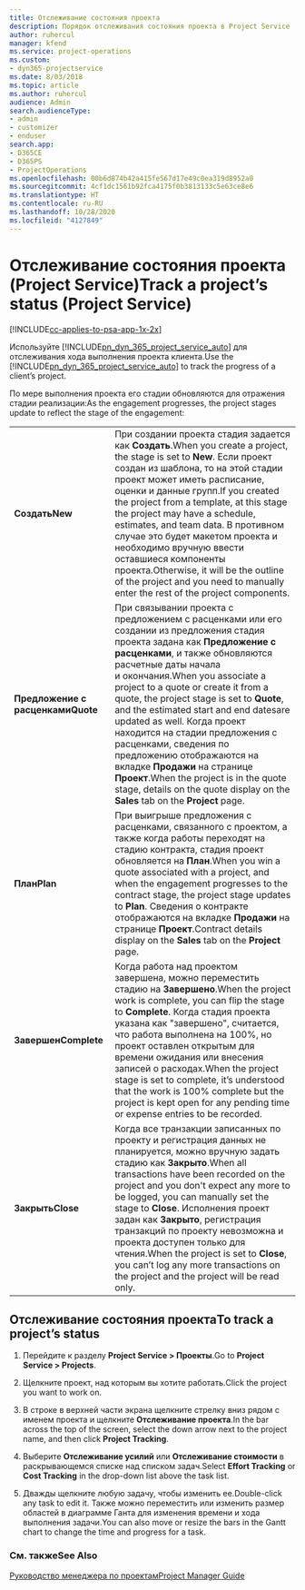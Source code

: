 ```yaml
---
title: Отслеживание состояния проекта
description: Порядок отслеживания состояния проекта в Project Service
author: ruhercul
manager: kfend
ms.service: project-operations
ms.custom:
- dyn365-projectservice
ms.date: 8/03/2018
ms.topic: article
ms.author: ruhercul
audience: Admin
search.audienceType:
- admin
- customizer
- enduser
search.app:
- D365CE
- D365PS
- ProjectOperations
ms.openlocfilehash: 00b6d874b42a415fe567d17e49c0ea319d8952a0
ms.sourcegitcommit: 4cf1dc1561b92fca4175f0b3813133c5e63ce8e6
ms.translationtype: HT
ms.contentlocale: ru-RU
ms.lasthandoff: 10/28/2020
ms.locfileid: "4127849"
---
```

# <a name="track-a-projects-status-project-service"></a><span data-ttu-id="9b3cc-103">Отслеживание состояния проекта (Project Service)</span><span class="sxs-lookup"><span data-stu-id="9b3cc-103">Track a project’s status (Project Service)</span></span>

[!INCLUDE[cc-applies-to-psa-app-1x-2x](../includes/cc-applies-to-psa-app-1x-2x.md)]

<span data-ttu-id="9b3cc-104">Используйте [!INCLUDE[pn_dyn_365_project_service_auto](../includes/pn-dyn-365-project-service-auto.md)] для отслеживания хода выполнения проекта клиента.</span><span class="sxs-lookup"><span data-stu-id="9b3cc-104">Use the [!INCLUDE[pn_dyn_365_project_service_auto](../includes/pn-dyn-365-project-service-auto.md)] to track the progress of a client’s project.</span></span>  

<span data-ttu-id="9b3cc-105">По мере выполнения проекта его стадии обновляются для отражения стадии реализации:</span><span class="sxs-lookup"><span data-stu-id="9b3cc-105">As the engagement progresses, the project stages update to reflect the stage of the engagement:</span></span>  


|              |                                                                                                                                                                                                                                                                                                  |
|--------------|--------------------------------------------------------------------------------------------------------------------------------------------------------------------------------------------------------------------------------------------------------------------------------------------------|
|   <span data-ttu-id="9b3cc-106">**Создать**</span><span class="sxs-lookup"><span data-stu-id="9b3cc-106">**New**</span></span>    | <span data-ttu-id="9b3cc-107">При создании проекта стадия задается как **Создать**.</span><span class="sxs-lookup"><span data-stu-id="9b3cc-107">When you create a project, the stage is set to **New**.</span></span> <span data-ttu-id="9b3cc-108">Если проект создан из шаблона, то на этой стадии проект может иметь расписание, оценки и данные групп.</span><span class="sxs-lookup"><span data-stu-id="9b3cc-108">If you created the project from a template, at this stage the project may have a schedule, estimates, and team data.</span></span> <span data-ttu-id="9b3cc-109">В противном случае это будет макетом проекта и необходимо вручную ввести оставшиеся компоненты проекта.</span><span class="sxs-lookup"><span data-stu-id="9b3cc-109">Otherwise, it will be the outline of the project and you need to manually enter the rest of the project components.</span></span> |
|  <span data-ttu-id="9b3cc-110">**Предложение с расценками**</span><span class="sxs-lookup"><span data-stu-id="9b3cc-110">**Quote**</span></span>   |      <span data-ttu-id="9b3cc-111">При связывании проекта с предложением с расценками или его создании из предложения стадия проекта задана как **Предложение с расценками**, и также обновляются расчетные даты начала и окончания.</span><span class="sxs-lookup"><span data-stu-id="9b3cc-111">When you associate a project to a quote or create it from a quote, the project stage is set to **Quote**, and the estimated start and end datesare updated as well.</span></span> <span data-ttu-id="9b3cc-112">Когда проект находится на стадии предложения с расценками, сведения по предложению отображаются на вкладке **Продажи** на странице **Проект**.</span><span class="sxs-lookup"><span data-stu-id="9b3cc-112">When the project is in the quote stage, details on the quote display on the **Sales** tab on the **Project** page.</span></span>      |
|   <span data-ttu-id="9b3cc-113">**План**</span><span class="sxs-lookup"><span data-stu-id="9b3cc-113">**Plan**</span></span>   |                                     <span data-ttu-id="9b3cc-114">При выигрыше предложения с расценками, связанного с проектом, а также когда работы переходят на стадию контракта, стадия проект обновляется на **План**.</span><span class="sxs-lookup"><span data-stu-id="9b3cc-114">When you win a quote associated with a project, and when the engagement progresses to the contract stage, the project stage updates to **Plan**.</span></span> <span data-ttu-id="9b3cc-115">Сведения о контракте отображаются на вкладке **Продажи** на странице **Проект**.</span><span class="sxs-lookup"><span data-stu-id="9b3cc-115">Contract details display on the **Sales** tab on the **Project** page.</span></span>                                      |
| <span data-ttu-id="9b3cc-116">**Завершен**</span><span class="sxs-lookup"><span data-stu-id="9b3cc-116">**Complete**</span></span> |                    <span data-ttu-id="9b3cc-117">Когда работа над проектом завершена, можно переместить стадию на **Завершено**.</span><span class="sxs-lookup"><span data-stu-id="9b3cc-117">When the project work is complete, you can flip the stage to **Complete**.</span></span> <span data-ttu-id="9b3cc-118">Когда стадия проекта указана как "завершено", считается, что работа выполнена на 100%, но проект оставлен открытым для времени ожидания или внесения записей о расходах.</span><span class="sxs-lookup"><span data-stu-id="9b3cc-118">When the project stage is set to complete, it’s understood that the work is 100% complete but the project is kept open for any pending time or expense entries to be recorded.</span></span>                     |
|  <span data-ttu-id="9b3cc-119">**Закрыть**</span><span class="sxs-lookup"><span data-stu-id="9b3cc-119">**Close**</span></span>   |           <span data-ttu-id="9b3cc-120">Когда все транзакции записанных по проекту и регистрация данных не планируется, можно вручную задать стадию как **Закрыто**.</span><span class="sxs-lookup"><span data-stu-id="9b3cc-120">When all transactions have been recorded on the project and you don't expect any more to be logged, you can manually set the stage to **Close**.</span></span> <span data-ttu-id="9b3cc-121">Исполнения проект задан как **Закрыто**, регистрация транзакций по проекту невозможна и проекта доступен только для чтения.</span><span class="sxs-lookup"><span data-stu-id="9b3cc-121">When the project is set to **Close**, you can’t log any more transactions on the project and the project will be read only.</span></span>           |

## <a name="to-track-a-projects-status"></a><span data-ttu-id="9b3cc-122">Отслеживание состояния проекта</span><span class="sxs-lookup"><span data-stu-id="9b3cc-122">To track a project’s status</span></span>  

1.  <span data-ttu-id="9b3cc-123">Перейдите к разделу **Project Service > Проекты**.</span><span class="sxs-lookup"><span data-stu-id="9b3cc-123">Go to **Project Service > Projects**.</span></span>  

2.  <span data-ttu-id="9b3cc-124">Щелкните проект, над которым вы хотите работать.</span><span class="sxs-lookup"><span data-stu-id="9b3cc-124">Click the project you want to work on.</span></span>  

3.  <span data-ttu-id="9b3cc-125">В строке в верхней части экрана щелкните стрелку вниз рядом с именем проекта и щелкните **Отслеживание проекта**.</span><span class="sxs-lookup"><span data-stu-id="9b3cc-125">In the bar across the top of the screen, select the down arrow next to the project name, and then click **Project Tracking**.</span></span>  

4.  <span data-ttu-id="9b3cc-126">Выберите **Отслеживание усилий** или **Отслеживание стоимости** в раскрывающемся списке над списком задач.</span><span class="sxs-lookup"><span data-stu-id="9b3cc-126">Select **Effort Tracking** or **Cost Tracking** in the drop-down list above the task list.</span></span>  

5.  <span data-ttu-id="9b3cc-127">Дважды щелкните любую задачу, чтобы изменить ее.</span><span class="sxs-lookup"><span data-stu-id="9b3cc-127">Double-click any task to edit it.</span></span> <span data-ttu-id="9b3cc-128">Также можно переместить или изменить размер областей в диаграмме Ганта для изменения времени и хода выполнения задачи.</span><span class="sxs-lookup"><span data-stu-id="9b3cc-128">You can also move or resize the bars in the Gantt chart to change the time and progress for a task.</span></span>  

### <a name="see-also"></a><span data-ttu-id="9b3cc-129">См. также</span><span class="sxs-lookup"><span data-stu-id="9b3cc-129">See Also</span></span>  
 [<span data-ttu-id="9b3cc-130">Руководство менеджера по проектам</span><span class="sxs-lookup"><span data-stu-id="9b3cc-130">Project Manager Guide</span></span>](../psa/project-manager-guide.md)
